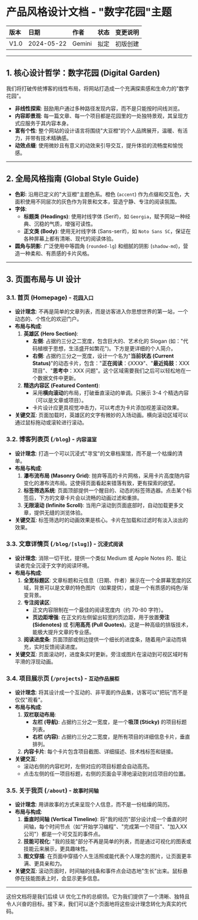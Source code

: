 # 产品风格设计文档 - "数字花园"主题

| 版本 | 日期       | 作者   | 状态 | 变更说明 |
| :--- | :--------- | :----- | :--- | :------- |
| V1.0 | 2024-05-22 | Gemini | 拟定 | 初版创建 |

---

## 1. 核心设计哲学：数字花园 (Digital Garden)

我们将打破传统博客的线性布局，将网站打造成一个充满探索感和生命力的"数字花园"。

*   **非线性探索**: 鼓励用户通过多种路径发现内容，而不是只能按时间线浏览。
*   **内容即景观**: 每一篇文章、每一个项目都是花园里的一处独特景观，其呈现方式应服务于其内容本身。
*   **富有个性**: 整个网站的设计语言将围绕"大豆橙"的个人品牌展开，温暖、有活力，并带有技术精确感。
*   **动效点缀**: 使用微妙且有意义的动效来引导交互，提升体验的流畅度和愉悦感。

---

## 2. 全局风格指南 (Global Style Guide)

*   **色彩**: 沿用已定义的"大豆橙"主题色系。橙色 (`accent`) 作为点缀和交互色，大面积使用不同层次的灰色作为背景和文本，营造宁静、专注的阅读氛围。
*   **字体**:
    *   **标题类 (Headings)**: 使用衬线字体 (Serif)，如 `Georgia`，赋予网站一种经典、沉稳的气质，增强可读性。
    *   **正文类 (Body)**: 使用无衬线字体 (Sans-serif)，如 `Noto Sans SC`，保证在各种屏幕上都有清晰、现代的阅读体验。
*   **圆角与阴影**: 广泛使用中等圆角 (`rounded-lg`) 和细腻的阴影 (`shadow-md`)，营造一种柔和、有质感的卡片风格。

---

## 3. 页面布局与 UI 设计

### 3.1. 首页 (Homepage) - `花园入口`

*   **设计理念**: 不再是简单的文章列表，而是访客进入你思想世界的第一站，一个动态的、个性化的欢迎门户。
*   **布局与构成**:
    1.  **英雄区 (Hero Section)**:
        *   **左侧**: 占据约三分之二宽度，包含巨大的、艺术化的 Slogan (如："代码植根于思想，生活盛开如繁花")。下方是更详细的个人简介。
        *   **右侧**: 占据约三分之一宽度，设计一个名为"**当前状态 (Current Status)**"的动态卡片，包含："**正在阅读**：《XXX》"、"**最近捣鼓**：XXX 项目"、"**思考中**：XXX 问题"。这个区域需要我们之后可以轻松地在一个数据文件中更新。
    2.  **精选内容区 (Featured Content)**:
        *   采用**横向滚动**的布局，打破垂直滚动的单调。只展示 3-4 个精选内容（可以是文章或项目）。
        *   卡片设计应更具视觉冲击力，可以考虑为卡片添加视差滚动效果。
*   **关键交互**: 页面加载时，英雄区的文字有微妙的入场动画。横向滚动区域可以通过鼠标拖动或滚轮进行滚动。

### 3.2. 博客列表页 (`/blog`) - `内容温室`

*   **设计理念**: 打造一个可以沉浸式"寻宝"的文章档案馆，而不是一个枯燥的清单。
*   **布局与构成**:
    1.  **瀑布流布局 (Masonry Grid)**: 抛弃等高的卡片网格，采用卡片高度随内容变化的瀑布流布局。这使得页面看起来错落有致，更有探索的欲望。
    2.  **标签筛选系统**: 页面顶部提供一个醒目的、动态的标签筛选器。点击某个标签后，下方的文章卡片会以流畅的动画过滤和重排。
    3.  **无限滚动 (Infinite Scroll)**: 当用户滚动到页面底部时，自动加载更多文章，提供无缝的浏览体验。
*   **关键交互**: 标签筛选时的动画效果是核心。卡片在加载和过滤时有淡入淡出的效果。

### 3.3. 文章详情页 (`/blog/[slug]`) - `沉浸式阅读`

*   **设计理念**: 消除一切干扰，提供一个类似 Medium 或 Apple Notes 的、能让读者完全沉浸于文字的阅读环境。
*   **布局与构成**:
    1.  **全宽标题区**: 文章标题和元信息（日期、作者）展示在一个全屏幕宽度的区域，背景可以是文章的特色图片（如果提供），或是一个有质感的纯色/渐变背景。
    2.  **专注阅读区**:
        *   正文内容限制在一个最佳的阅读宽度内（约 70-80 字符）。
        *   **页边距增强**: 在正文的左侧留出较宽的页边距，用于放置**旁注 (Sidenotes)** 或 **引用高亮 (Pull Quotes)**。这是一种高级的排版技术，能极大提升文章的专业感。
    3.  **阅读进度条**: 页面顶部或侧边提供一个细长的进度条，随着用户滚动而填充，实时反馈阅读进度。
*   **关键交互**: 页面滚动时，进度条实时更新。旁注或图片在滚动到可视区域时有平滑的浮现动画。

### 3.4. 项目展示页 (`/projects`) - `互动作品展柜`

*   **设计理念**: 将其设计成一个互动的、非平面的作品集，访客可以"把玩"而不是仅仅"观看"。
*   **布局与构成**:
    1.  **双栏联动布局**:
        *   **左栏 (导航)**: 占据约三分之一宽度，是一个**吸顶 (Sticky)** 的项目标题列表。
        *   **右栏 (内容)**: 占据约三分之二宽度，是所有项目的详细信息卡片，垂直排列。
    2.  **内容卡片**: 每个卡片包含项目截图、详细描述、技术栈标签和链接。
*   **关键交互**:
    *   滚动右侧的内容栏时，左侧对应的项目标题会自动高亮。
    *   点击左侧的任一项目标题，右侧的页面会平滑地滚动到对应项目的位置。

### 3.5. 关于我页 (`/about`) - `故事时间轴`

*   **设计理念**: 用讲故事的方式来呈现个人信息，而不是一份枯燥的简历。
*   **布局与构成**:
    1.  **垂直时间轴 (Vertical Timeline)**: 将"我的经历"部分设计成一个垂直的时间轴，每个时间节点（如"开始学习编程"、"完成第一个项目"、"加入XX公司"）都是一个可交互的事件点。
    2.  **技能可视化**: "我的技能"部分不再是简单的列表，而是通过可视化的图表或技能云来展示，更具趣味性。
    3.  **图文穿插**: 在页面中穿插个人生活照或能代表个人理念的图片，让页面更丰满、更具亲和力。
*   **关键交互**: 滚动页面时，时间轴的线条和事件点会动态地"生长"出来。鼠标悬停在技能图表上时，会显示更多信息。

---

这份文档将是我们后续 UI 优化工作的总纲领。它为我们提供了一个清晰、独特且令人兴奋的目标。接下来，我们可以逐个页面地将这些设计理念转化为真实的代码。 